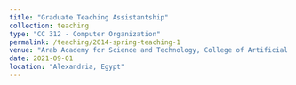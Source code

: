 ```yaml
---
title: "Graduate Teaching Assistantship"
collection: teaching
type: "CC 312 - Computer Organization"
permalink: /teaching/2014-spring-teaching-1
venue: "Arab Academy for Science and Technology, College of Artificial Intelligence"
date: 2021-09-01
location: "Alexandria, Egypt"
---
```

